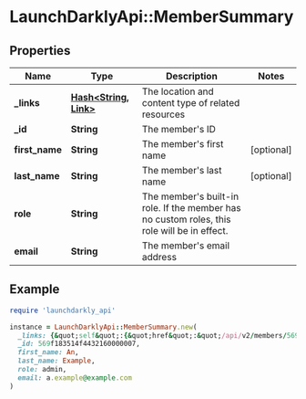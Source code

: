 # LaunchDarklyApi::MemberSummary

## Properties

| Name | Type | Description | Notes |
| ---- | ---- | ----------- | ----- |
| **_links** | [**Hash&lt;String, Link&gt;**](Link.md) | The location and content type of related resources |  |
| **_id** | **String** | The member&#39;s ID |  |
| **first_name** | **String** | The member&#39;s first name | [optional] |
| **last_name** | **String** | The member&#39;s last name | [optional] |
| **role** | **String** | The member&#39;s built-in role. If the member has no custom roles, this role will be in effect. |  |
| **email** | **String** | The member&#39;s email address |  |

## Example

```ruby
require 'launchdarkly_api'

instance = LaunchDarklyApi::MemberSummary.new(
  _links: {&quot;self&quot;:{&quot;href&quot;:&quot;/api/v2/members/569f183514f4432160000007&quot;,&quot;type&quot;:&quot;application/json&quot;}},
  _id: 569f183514f4432160000007,
  first_name: An,
  last_name: Example,
  role: admin,
  email: a.example@example.com
)
```

